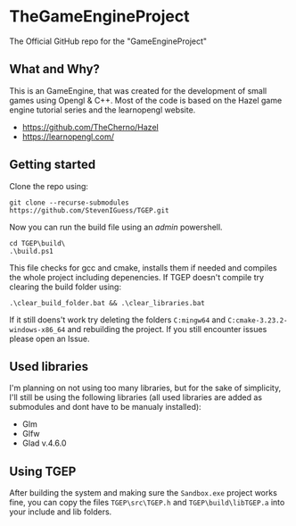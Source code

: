 # TheGameEngineProject
The Official GitHub repo for the "GameEngineProject"

## What and Why?
This is an GameEngine, that was created for the development of small games using Opengl & C++.
Most of the code is based on the Hazel game engine tutorial series and the learnopengl website.
- https://github.com/TheCherno/Hazel
- https://learnopengl.com/ 

## Getting started
Clone the repo using:
```
git clone --recurse-submodules https://github.com/StevenIGuess/TGEP.git
```
Now you can run the build file using an _admin_ powershell.
```
cd TGEP\build\
.\build.ps1
```
This file checks for gcc and cmake, installs them if needed and compiles the whole project including depenencies.
If TGEP doesn't compile try clearing the build folder using:
```
.\clear_build_folder.bat && .\clear_libraries.bat
```
If it still doens't work try deleting the folders `C:mingw64` and `C:cmake-3.23.2-windows-x86_64` and rebuilding the project.
If you still encounter issues please open an Issue.

## Used libraries
I'm planning on not using too many libraries, but for the sake of simplicity, I'll still be using the following libraries (all used libraries are added as submodules and dont have to be manualy installed): 
- Glm
- Glfw 
- Glad v.4.6.0

## Using TGEP
After building the system and making sure the `Sandbox.exe` project works fine, you can copy the files `TGEP\src\TGEP.h` and `TGEP\build\libTGEP.a` into your include and lib folders.
